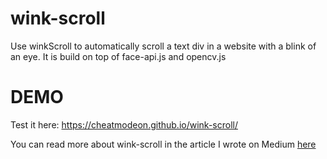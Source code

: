 # wink-scroll
Use winkScroll to automatically scroll a text div in a website with a blink of an eye. It is build on top of face-api.js and opencv.js

# DEMO
Test it here:
https://cheatmodeon.github.io/wink-scroll/

You can read more about wink-scroll in the article I wrote on Medium [here](https://medium.com/swlh/browser-based-eye-tracking-7cf6401533ec)
